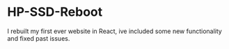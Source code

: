# HP-SSD-Reboot
I rebuilt my first ever website in React, ive included some new functionality and fixed past issues.
